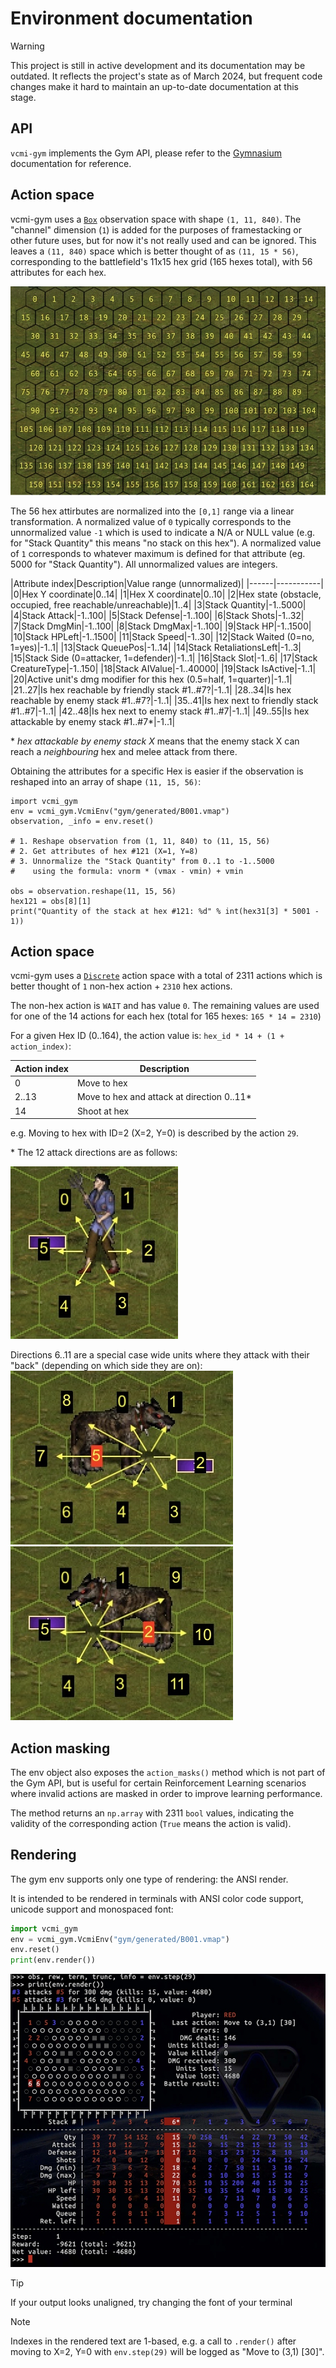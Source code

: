 # Environment documentation

> [!WARNING]
> This project is still in active development and its documentation may be
> outdated. It reflects the project's state as of March 2024, but frequent
> code changes make it hard to maintain an up-to-date documentation at
> this stage.

## API

`vcmi-gym` implements the Gym API, please refer to the
[Gymnasium](https://gymnasium.farama.org/) documentation for reference.

## Action space

vcmi-gym uses a
[`Box`](https://gymnasium.farama.org/api/spaces/fundamental/#box)
observation space with shape `(1, 11, 840)`. The "channel" dimension (`1`) is
added for the purposes of framestacking or other future uses, but for now it's
not really used and can be ignored. This leaves a `(11, 840)` space which
is better thought of as `(11, 15 * 56)`, corresponding to the battlefield's
11x15 hex grid (165 hexes total), with 56 attributes for each hex.

<img src="hexes.jpg" alt="hexes">

The 56 hex attirbutes are normalized into the `[0,1]` range via a linear
transformation. A normalized value of `0` typically corresponds to the
unnormalized value `-1` which is used to indicate a N/A or NULL value
(e.g. for "Stack Quantity" this means "no stack on this hex"). A normalized
value of `1` corresponds to whatever maximum is defined for that attribute
(eg. 5000 for "Stack Quantity"). All unnormalized values are integers.

|Attribute index|Description|Value range (unnormalized)|
|------|-----------|
|0|Hex Y coordinate|0..14|
|1|Hex X coordinate|0..10|
|2|Hex state (obstacle, occupied, free reachable/unreachable)|1..4|
|3|Stack Quantity|-1..5000|
|4|Stack Attack|-1..100|
|5|Stack Defense|-1..100|
|6|Stack Shots|-1..32|
|7|Stack DmgMin|-1..100|
|8|Stack DmgMax|-1..100|
|9|Stack HP|-1..1500|
|10|Stack HPLeft|-1..1500|
|11|Stack Speed|-1..30|
|12|Stack Waited (0=no, 1=yes)|-1..1|
|13|Stack QueuePos|-1..14|
|14|Stack RetaliationsLeft|-1..3|
|15|Stack Side (0=attacker, 1=defender)|-1..1|
|16|Stack Slot|-1..6|
|17|Stack CreatureType|-1..150|
|18|Stack AIValue|-1..40000|
|19|Stack IsActive|-1..1|
|20|Active unit's dmg modifier for this hex (0.5=half, 1=quarter)|-1..1|
|21..27|Is hex reachable by friendly stack #1..#7?|-1..1|
|28..34|Is hex reachable by enemy stack #1..#7?|-1..1|
|35..41|Is hex next to friendly stack #1..#7|-1..1|
|42..48|Is hex next to enemy stack #1..#7|-1..1|
|49..55|Is hex attackable by enemy stack #1..#7\*|-1..1|

\* _hex attackable by enemy stack X_ means that the enemy stack X can reach a
_neighbouring_ hex and melee attack from there.

Obtaining the attributes for a specific Hex is easier if the observation is
reshaped into an array of shape `(11, 15, 56)`:

```
import vcmi_gym
env = vcmi_gym.VcmiEnv("gym/generated/B001.vmap")
observation, _info = env.reset()

# 1. Reshape observation from (1, 11, 840) to (11, 15, 56)
# 2. Get attributes of hex #121 (X=1, Y=8)
# 3. Unnormalize the "Stack Quantity" from 0..1 to -1..5000
#    using the formula: vnorm * (vmax - vmin) + vmin

obs = observation.reshape(11, 15, 56)
hex121 = obs[8][1]
print("Quantity of the stack at hex #121: %d" % int(hex31[3] * 5001 - 1))
```
## Action space

vcmi-gym uses a
[`Discrete`](https://gymnasium.farama.org/api/spaces/fundamental/#discrete)
action space with a total of 2311 actions which is better thought of
`1` non-hex action + `2310` hex actions.

The non-hex action is `WAIT` and has value `0`. The remaining values are
used for one of the 14 actions for each hex (total for 165 hexes:
`165 * 14 = 2310`)

For a given Hex ID (0..164), the action value is: `hex_id * 14 + (1 + action_index)`:

|Action index|Description|
|------|-----------|
|0|Move to hex|
|2..13|Move to hex and attack at direction 0..11\*|
|14|Shoot at hex|

e.g. Moving to hex with ID=2 (X=2, Y=0) is described by the action `29`.

\* The 12 attack directions are as follows:

<img src="attacks1.jpg" alt="attacks1">

Directions 6..11 are a special case wide units where they attack with their "back"
(depending on which side they are on):
<img src="attacks2.jpg" alt="attacks2">
<img src="attacks3.jpg" alt="attacks3">


## Action masking

The env object also exposes the `action_masks()` method which is not part of
the Gym API, but is useful for certain Reinforcement Learning scenarios where
invalid actions are masked in order to improve learning performance.

The method returns an `np.array` with 2311 `bool` values, indicating the
validity of the corresponding action (`True` means the action is valid).


## Rendering

The gym env supports only one type of rendering: the ANSI render.

It is intended to be rendered in terminals with ANSI color code support,
unicode support and monospaced font:

```python
import vcmi_gym
env = vcmi_gym.VcmiEnv("gym/generated/B001.vmap")
env.reset()
print(env.render())
```

<img src="render.jpg" alt="render">

> [!TIP]
> If your output looks unaligned, try changing the font of your terminal

> [!NOTE]
> Indexes in the rendered text are 1-based, e.g. a call to `.render()` after
> moving to X=2, Y=0 with `env.step(29)` will be logged as
> "Move to (3,1) \[30\]".
